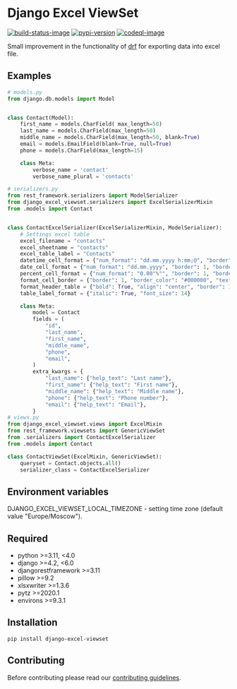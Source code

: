 # Django Excel ViewSet

[![build-status-image]][build-status]
[![pypi-version]][pypi]
[![codeql-image]][codeql]

Small improvement in the functionality of [drf](https://github.com/encode/django-rest-framework) for exporting data into excel file.

## Examples

```python
# models.py
from django.db.models import Model


class Contact(Model):
    first_name = models.CharField( max_length=50)
    last_name = models.CharField(max_length=50)
    middle_name = models.CharField(max_length=50, blank=True)
    email = models.EmailField(blank=True, null=True)
    phone = models.CharField(max_length=15)

    class Meta:
        verbose_name = 'contact'
        verbose_name_plural = 'contacts'

# serializers.py
from rest_framework.serializers import ModelSerializer
from django_excel_viewset.serializers import ExcelSerializerMixin
from .models import Contact


class ContactExcelSerializer(ExcelSerializerMixin, ModelSerializer):
    # Settings excel table
    excel_filename = "contacts"
    excel_sheetname = "contacts"
    excel_table_label = "Contacts"
    datetime_cell_format = {"num_format": "dd.mm.yyyy h:mm;@", "border": 1, "border_color": "#000000"}
    date_cell_format = {"num_format": "dd.mm.yyyy", "border": 1, "border_color": "#000000"}
    percent_cell_format = {"num_format": "0.00"%"", "border": 1, "border_color": "#000000"}
    format_cell_border = {"border": 1, "border_color": "#000000", "text_wrap": True}
    format_header_table = {"bold": True, "align": "center", "border": 1, "border_color": "#000000", "text_wrap": True}
    table_label_format = {"italic": True, "font_size": 14}

    class Meta:
        model = Contact
        fields = (
            "id",
            "last_name",
            "first_name",
            "middle_name",
            "phone",
            "email",
        )
        extra_kwargs = {
            "last_name": {"help_text": "Last name"},
            "first_name": {"help_text": "First name"},
            "middle_name": {"help_text": "Middle name"},
            "phone": {"help_text": "Phone number"},
            "email": {"help_text": "Email"},
        }
# views.py
from django_excel_viewset.views import ExcelMixin
from rest_framework.viewsets import GenericViewSet
from .serializers import ContactExcelSerializer
from .models import Contact

class ContactViewSet(ExcelMixin, GenericViewSet):
    queryset = Contact.objects.all()
    serializer_class = ContactExcelSerializer

```

## Environment variables

DJANGO_EXCEL_VIEWSET_LOCAL_TIMEZONE - setting time zone (default value "Europe/Moscow").

## Required
- python >=3.11, <4.0
- django >=4.2, <6.0
- djangorestframework >=3.11
- pillow >=9.2
- xlsxwriter >=1.3.6
- pytz >=2020.1
- environs >=9.3.1

## Installation
```pip install django-excel-viewset```

## Contributing

Before contributing please read our [contributing guidelines](CONTRIBUTING.md).

[build-status-image]: https://github.com/SergeiVElfimov/django-excel-viewset/actions/workflows/python-package.yml/badge.svg
[build-status]: https://github.com/SergeiVElfimov/django-excel-viewset/actions/workflows/python-package.yml
[pypi-version]: https://img.shields.io/pypi/v/django-excel-viewset.svg
[pypi]: https://pypi.org/project/django-excel-viewset/
[codeql-image]: https://github.com/SergeiVElfimov/django-excel-viewset/actions/workflows/codeql.yml/badge.svg
[codeql]: https://github.com/SergeiVElfimov/django-excel-viewset/actions/workflows/codeql.yml
